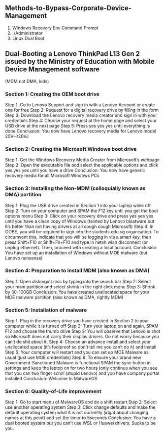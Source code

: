 ## Methods-to-Bypass-Corporate-Device-Management
1. Windows Recovery Env Command Prompt
2. .\Administrator
3. Linux Dual Boot

## Dual-Booting a Lenovo ThinkPad L13 Gen 2 issued by the Ministry of Education with Mobile Device Management software
(MDM not DMA, kids)

### Section 1: Creating the OEM boot drive
Step 1: Go to Lenovo Support and sign in with a Lenovo Account or create one for free
Step 2: Request for a digital recovery drive by filling in the form
Step 3: Download the Lenovo recovery media creator and sign in with your credentials
Step 4: Choose your request at the home page and select your USB drive at the next page
Step 5: Press yes yes yes until everything is done
Conclusion: You now have Lenovo recovery media for Lenovo model 20VH/20VJ

### Section 2: Creating the Microsoft Windows boot drive
Step 1: Get the Windows Recovery Media Creator from Microsoft’s webpage
Step 2: Open the executable file and select the applicable options and click yes yes yes until you have a drive
Conclusion: You now have generic recovery media for all Microsoft Windows PCs

### Section 3: Installing the Non-MDM (colloquially known as DMA) partition
Step 1: Plug the USB drive created in Section 1 into your laptop while off
Step 2: Turn on your computer and SPAM the F12 key until you get the boot options menu
Step 3: Click on your recovery drive and press yes yes yes until you have a clean copy of Windows (tainted by Lenovo bloatware but it’s better than not having drivers at all cough cough Microsoft)
Step 4: In OOBE, you will be required to sign into the students.edu.sg organisation. To circumvent this, indicate that you will be logging in via a smart key, then press Shift+F10 or Shift+Fn+F10 and type in netsh wlan disconnect (or unplug ethernet). Then, proceed with creating a local account.
Conclusion: You have set up an installation of Windows without MOE malware (but Lenovo nonsense)

### Section 4: Preparation to install MDM (also known as DMA)
Step 1: Open diskmgmt.msc by typing into the search bar
Step 2: Select your main partition and select shrink in the right click menu
Step 3: Shrink by 30-100GB
Conclusion: You have created unallocated space for your MOE malware partition (also known as DMA, rightly MDM)

### Section 5: Installation of malware
Step 1: Plug in the recovery drive you have created in Section 2 to your computer while it is turned off
Step 2: Turn your laptop on and again, SPAM F12 and choose the thumb drive
Step 3: You will observe that Lenovo is shot so Microsoft does not carry their display drivers. Do not worry because you can’t do shit about it. 
Step 4: Choose an advance install and select your unallocated space (it’s foolproof so don’t tell me you can’t do it) and install
Step 5: Your computer will restart and you can set up MOE Malware as usual (just use MOE credentials)
Step 6: To ensure your brand new Government-Sanctioned Malware is functional SPAM the sync button in settings and keep the laptop on for two hours (only continue when you see that you can two finger scroll (stupid Lenovo) and you have company portal installed
Conclusion: Welcome to MalwareOS

### Section 6: Quality-of-Life improvement
Step 1: Go to start menu of MalwareOS and do a shift restart
Step 2: Select use another operating system
Step 3: Click change defaults and make the default operating system what it is not currently (idgaf about changing names at this point) and set the timer to 5seconds
Conclusion: You have a dual booted system but you can’t use WSL or Huawei drivers. Sucks to be you.